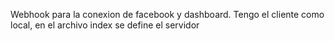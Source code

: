 Webhook para la conexion de facebook y dashboard. Tengo el cliente como local, en el archivo index se define el servidor

